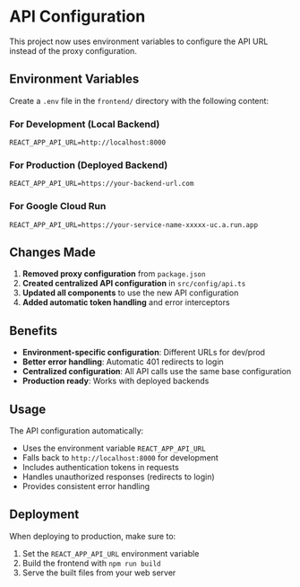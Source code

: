 # API Configuration

This project now uses environment variables to configure the API URL instead of the proxy configuration.

## Environment Variables

Create a `.env` file in the `frontend/` directory with the following content:

### For Development (Local Backend)
```
REACT_APP_API_URL=http://localhost:8000
```

### For Production (Deployed Backend)
```
REACT_APP_API_URL=https://your-backend-url.com
```

### For Google Cloud Run
```
REACT_APP_API_URL=https://your-service-name-xxxxx-uc.a.run.app
```

## Changes Made

1. **Removed proxy configuration** from `package.json`
2. **Created centralized API configuration** in `src/config/api.ts`
3. **Updated all components** to use the new API configuration
4. **Added automatic token handling** and error interceptors

## Benefits

- **Environment-specific configuration**: Different URLs for dev/prod
- **Better error handling**: Automatic 401 redirects to login
- **Centralized configuration**: All API calls use the same base configuration
- **Production ready**: Works with deployed backends

## Usage

The API configuration automatically:
- Uses the environment variable `REACT_APP_API_URL`
- Falls back to `http://localhost:8000` for development
- Includes authentication tokens in requests
- Handles unauthorized responses (redirects to login)
- Provides consistent error handling

## Deployment

When deploying to production, make sure to:
1. Set the `REACT_APP_API_URL` environment variable
2. Build the frontend with `npm run build`
3. Serve the built files from your web server 